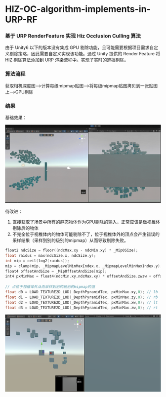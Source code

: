 # HIZ-OC-algorithm-implements-in-URP-RF

### 基于 URP RenderFeature 实现 Hiz Occlusion Culling 算法

由于 Unity6 以下的版本没有集成 GPU 剔除功能，且可能需要根据项目需求自定义剔除策略，因此需要自定义实现该功能。通过 Unity 提供的 Render Feature 将 HIZ 剔除算法添加到 URP 渲染流程中。实现了实时的遮挡剔除。

### 算法流程

获取相机深度图-->计算每级mipmap贴图-->将每级mipmap贴图拷贝到一张贴图上-->GPU剔除

### 结果

基础效果：

![](./Image/hiz.gif)

待改进：

1. 直接获取了场景中所有的静态物体作为GPU剔除的输入，正常应该是做视椎体剔除后的物体
2. 不完全位于视椎体内的物体可能剔除不了，位于视椎体外的顶点会产生错误的采样结果（采样到别的级别的mipmap）从而导致剔除失败。

```c++
float2 ndcSize = floor((ndcMax.xy - ndcMin.xy) * _Mip0Size);
float raidus = max(ndcSize.x, ndcSize.y);
int mip = ceil(log2(raidus));
mip = clamp(mip, _MipmapLevelMinMaxIndex.x, _MipmapLevelMinMaxIndex.y);
float4 offsetAndSize = _MipOffsetAndSize[mip];
int4 pxMinMax = float4(ndcMin.xy,ndcMax.xy) * offsetAndSize.zwzw + offsetAndSize.xyxy;

// 点位于视椎体外从而采样到别的级别的mipmap的值
float d0 = LOAD_TEXTURE2D_LOD(_DepthPyramidTex, pxMinMax.xy,0); // lb
float d1 = LOAD_TEXTURE2D_LOD(_DepthPyramidTex, pxMinMax.zy,0); // rb
float d2 = LOAD_TEXTURE2D_LOD(_DepthPyramidTex, pxMinMax.xw,0); // lt
float d3 = LOAD_TEXTURE2D_LOD(_DepthPyramidTex, pxMinMax.zw,0); // rt
```

![](./Image/1.png)
